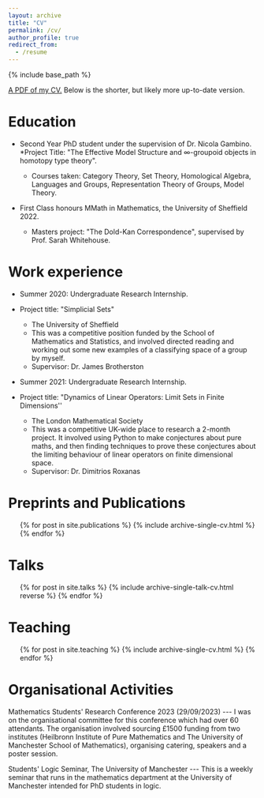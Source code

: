 ```yaml
---
layout: archive
title: "CV"
permalink: /cv/
author_profile: true
redirect_from:
  - /resume
---
```


{% include base_path %}

[A PDF of my CV.](https://calum-hughes.github.io/files/CV2022.pdf) Below is the shorter, but likely more up-to-date version.

Education
======
* Second Year PhD student under the supervision of Dr. Nicola Gambino.
   *Project Title: "The Effective Model Structure and $\infty$-groupoid objects in homotopy type theory".
   * Courses taken: Category Theory, Set Theory, Homological Algebra, Languages and Groups, Representation Theory of Groups, Model Theory. 
  
* First Class honours MMath in Mathematics, the University of Sheffield 2022.
   * Masters project: "The Dold-Kan Correspondence", supervised by Prof. Sarah Whitehouse.


Work experience
======
* Summer 2020: Undergraduate Research Internship.
* Project title: "Simplicial Sets"
  * The University of Sheffield
  * This was a competitive position funded by the School of Mathematics and Statistics, and involved directed reading and working out some new examples of a classifying space of a group by myself.
  * Supervisor: Dr. James Brotherston

* Summer 2021: Undergraduate Research Internship.
* Project title: "Dynamics of Linear Operators: Limit Sets in Finite Dimensions''
  * The London Mathematical Society
  * This was a competitive UK-wide place to research a 2-month project. It involved using Python to make conjectures about pure maths, and then finding techniques to prove these conjectures about the limiting behaviour of linear operators on finite dimensional space.
  * Supervisor: Dr. Dimitrios Roxanas
  
Preprints and Publications
======
  <ul>{% for post in site.publications %}
    {% include archive-single-cv.html %}
  {% endfor %}</ul>
  
Talks
======
  <ul>{% for post in site.talks %}
    {% include archive-single-talk-cv.html reverse %}
  {% endfor %}</ul>
  

Teaching
======
  <ul>{% for post in site.teaching %}
    {% include archive-single-cv.html %}
  {% endfor %}</ul>



Organisational Activities
======

Mathematics Students' Research Conference 2023 (29/09/2023) --- I was on the organisational committee for this conference which had over 60 attendants. The organisation involved sourcing £1500 funding from two institutes (Heilbronn Institute of Pure Mathematics and The University of Manchester School of Mathematics), organising catering, speakers and a poster session.


Students' Logic Seminar, The University of Manchester --- This is a weekly seminar that runs in the mathematics department at the University of Manchester intended for PhD students in logic. 

 
